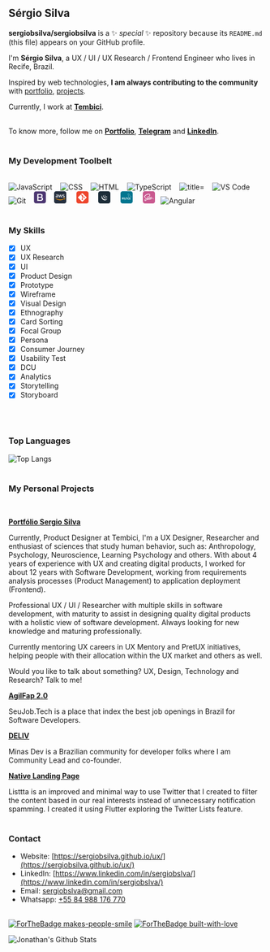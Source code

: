 ## Sérgio Silva

**sergiobsilva/sergiobsilva** is a ✨ _special_ ✨ repository because its `README.md` (this file) appears on your GitHub profile.

I'm **Sérgio Silva**, a UX / UI / UX Research / Frontend Engineer who lives in Recife, Brazil.

Inspired by web technologies, **I am always contributing to the community** with [portfolio](https://sergiobsilva.github.io/ux/), [projects](https://github.com/sergiobsilva).

Currently, I work at **[Tembici](https://www.tembici.com.br/)**. 
<br><br>

To know more, follow me on **[Portfolio](https://sergiobsilva.github.io/ux/)**, **[Telegram](https://t.me.com/sergioslva)** and **[LinkedIn](https://www.linkedin.com/in/sergiobslva/)**.
<br><br>

### My Development Toolbelt
<br><img alt="JavaScript" title="JavaScript" src="https://user-images.githubusercontent.com/1680157/87443764-4af82c80-c5cc-11ea-82c2-c368ee12cf6d.png" height="24">&nbsp;&nbsp;&nbsp;&nbsp;<img alt="CSS" title="CSS" src="https://user-images.githubusercontent.com/1680157/87443759-4a5f9600-c5cc-11ea-8ae0-715433c1f781.png" height="24">&nbsp;&nbsp;&nbsp;&nbsp;<img alt="HTML" title="HTML" src="https://user-images.githubusercontent.com/1680157/87443762-4af82c80-c5cc-11ea-85cf-57be0e83c169.png" height="24">&nbsp;&nbsp;&nbsp;&nbsp;<img alt="TypeScript" title="TypeScript" src="https://user-images.githubusercontent.com/1680157/87443766-4af82c80-c5cc-11ea-8a13-a651f150fa99.png" height="24">&nbsp;&nbsp;&nbsp;&nbsp;<img alt=" title=" title="Node.js" src="https://user-images.githubusercontent.com/1680157/87443758-4a5f9600-c5cc-11ea-8f63-92e126a1145b.png" height="24">&nbsp;&nbsp;&nbsp;&nbsp;<img alt="VS Code" title="VS Code" src="https://user-images.githubusercontent.com/1680157/87443751-492e6900-c5cc-11ea-9854-f82d4d921133.png" height="24">&nbsp;&nbsp;&nbsp;&nbsp;<img alt="Git" title="Git" src="https://user-images.githubusercontent.com/1680157/87443755-49c6ff80-c5cc-11ea-954a-579f7c72873a.png" height="24">&nbsp;&nbsp;&nbsp;&nbsp;<img alt="Bootstrap" title="Bootstrap" src="https://raw.githubusercontent.com/thiagosalome/technologies-icons/master/bootstrap.png" height="24">&nbsp;&nbsp;&nbsp;&nbsp;<img alt="AWS" title="AWS" src="https://raw.githubusercontent.com/thiagosalome/technologies-icons/master/aws.png" height="24">
&nbsp;&nbsp;&nbsp;&nbsp;<img alt="Git" title="Git" src="https://raw.githubusercontent.com/thiagosalome/technologies-icons/master/git.png" height="24">
&nbsp;&nbsp;&nbsp;&nbsp;<img alt="jQuery" title="jQuery" src="https://raw.githubusercontent.com/thiagosalome/technologies-icons/master/jquery.png" height="24">
&nbsp;&nbsp;&nbsp;&nbsp;<img alt="MySQL" title="MySQL" src="https://raw.githubusercontent.com/thiagosalome/technologies-icons/master/mysql.png" height="24">
&nbsp;&nbsp;&nbsp;&nbsp;<img alt="SaSS" title="SaSS" src="https://raw.githubusercontent.com/thiagosalome/technologies-icons/master/sass.png" height="24">
&nbsp;&nbsp;<img alt="Angular" title="Angular" src="https://upload.wikimedia.org/wikipedia/commons/c/cf/Angular_full_color_logo.svg" height="26">
<br><br>

### My Skills <br>

- [x] UX
- [x] UX Research
- [x] UI
- [x] Product Design
- [x] Prototype
- [x] Wireframe
- [x] Visual Design
- [x] Ethnography
- [x] Card Sorting
- [x] Focal Group
- [x] Persona
- [x] Consumer Journey
- [x] Usability Test
- [x] DCU
- [x] Analytics
- [x] Storytelling
- [x] Storyboard

<br><br>

### Top Languages

<!-- Top Languages -->
![Top Langs](https://github-readme-stats.vercel.app/api/top-langs/?username=thiagosalome&show_icons=true&title_color=C93D3E&text_color=363636&&bg_color=F9F9F9)
<br><br>


### My Personal Projects
<br>

**[Portfólio Sergio Silva](https://sergiobsilva.github.io/ux/portfolio-pt-br_.pdf)**

Currently, Product Designer at Tembici, I'm a UX Designer, Researcher and enthusiast of sciences that study human behavior, such as: Anthropology, Psychology, Neuroscience, Learning Psychology and others. With about 4 years of experience with UX and creating digital products, I worked for about 12 years with Software Development, working from requirements analysis processes (Product Management) to application deployment (Frontend).

Professional UX / UI / Researcher with multiple skills in software development, with maturity to assist in designing quality digital products with a holistic view of software development. Always looking for new knowledge and maturing professionally.

Currently mentoring UX careers in UX Mentory and PretUX initiatives, helping people with their allocation within the UX market and others as well.

Would you like to talk about something? UX, Design, Technology and Research? Talk to me!

**[AgilFap 2.0](https://agil.facepe.br/)**

SeuJob.Tech is a place that index the best job openings in Brazil for Software Developers.

**[DELIV](https://sergiobsilva.github.io/ux/pages/deliv.html)**

Minas Dev is a Brazilian community for developer folks where I am Community Lead and co-founder.

**[Native Landing Page](https://sergiobsilva.github.io/ux/pages/native.html)**

Listtta is an improved and minimal way to use Twitter that I created to filter the content based in our real interests instead of unnecessary notification spamming. I created it using Flutter exploring the Twitter Lists feature.
<br><br>

### Contact <br>

* Website: [https://sergiobsilva.github.io/ux/](https://sergiobsilva.github.io/ux/)
* LinkedIn: [https://www.linkedin.com/in/sergiobslva/](https://www.linkedin.com/in/sergiobslva/)
* Email: sergiobslva@gmail.com
* Whatsapp: [+55 84 988 176 770](https://api.whatsapp.com/send?phone=5584988176770)
<br><br>

[![ForTheBadge makes-people-smile](http://ForTheBadge.com/images/badges/makes-people-smile.svg)](http://ForTheBadge.com)
[![ForTheBadge built-with-love](http://ForTheBadge.com/images/badges/built-with-love.svg)](https://GitHub.com/Naereen/)

<img align="left" alt="Jonathan's Github Stats" src="https://github-readme-stats.vercel.app/api/?username=sergiobsilva&theme=" data-canonical-src="https://github-readme-stats.vercel.app/api?username=sergiobsilva&amp;show_icons=true&amp;hide_border=true" style="max-width:100%;">
